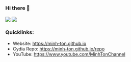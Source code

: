 ### Hi there 👋

<p>
<img align="center" src="https://github-readme-stats.anuraghazra1.vercel.app/api?username=Minh-Ton&show_icons=true&include_all_commits=true&theme=tokyonight&count_private=true"/>
<img align="center" src="https://github-readme-stats.anuraghazra1.vercel.app/api/top-langs/?username=Minh-Ton&layout=compact&theme=tokyonight&hide=applescript&count_private=true&langs_count=9"/>
</p>

### Quicklinks: 
- Website: https://minh-ton.github.io
- Cydia Repo: https://minh-ton.github.io/repo
- YouTube: https://www.youtube.com/MinhTonChannel

<!--
**Minh-Ton/minh-ton** is a ✨ _special_ ✨ repository because its `README.md` (this file) appears on your GitHub profile.

Here are some ideas to get you started:

- 🔭 I’m currently working on ...
- 🌱 I’m currently learning ...
- 👯 I’m looking to collaborate on ...
- 🤔 I’m looking for help with ...
- 💬 Ask me about ...
- 📫 How to reach me: ...
- 😄 Pronouns: ...
- ⚡ Fun fact: ...
-->
